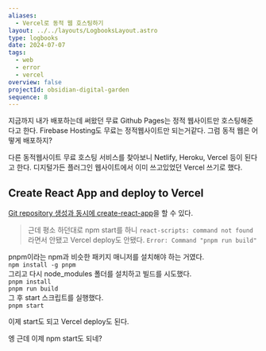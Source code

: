 ```yaml
---
aliases:
  - Vercel로 동적 웹 호스팅하기
layout: ../../layouts/LogbooksLayout.astro
type: logbooks
date: 2024-07-07
tags:
  - web
  - error
  - vercel
overview: false
projectId: obsidian-digital-garden
sequence: 8
---
```

지금까지 내가 배포하는데 써왔던 무료 Github Pages는 정적 웹사이트만 호스팅해준다고 한다.  Firebase Hosting도 무료는 정적웹사이트만 되는거같다. 그럼 동적 웹은 어떻게 배포하지?

다른 동적웹사이트 무료 호스팅 서비스를 찾아보니 Netlify, Heroku, Vercel 등이 된다고 한다. 디지털가든 플러그인 웹사이트에서 이미 쓰고있었던 Vercel 쓰기로 했다.

## Create React App and deploy to Vercel
[Git repository 생성과 동시에 create-react-app](https://vercel.com/guides/deploying-react-with-vercel#start-from-a-template)을 할 수 있다.

>근데 평소 하던대로 npm start를 하니 `react-scripts: command not found` 라면서 안됐고 Vercel deploy도 안됐다. `Error: Command "pnpm run build"`

pnpm이라는 npm과 비슷한 패키지 매니저를 설치해야 하는 거였다.  
`npm install -g pnpm`  
그리고 다시 node_modules 폴더를 설치하고 빌드를 시도했다.  
`pnpm install`  
`pnpm run build`  
그 후 start 스크립트를 실행했다.  
`pnpm start`

이제 start도 되고 Vercel deploy도 된다.

엥 근데 이제 npm start도 되네?